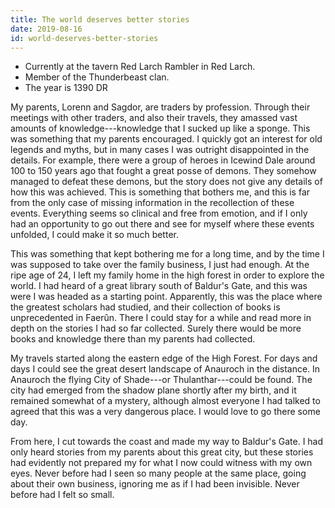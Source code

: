 ```yaml
---
title: The world deserves better stories
date: 2019-08-16
id: world-deserves-better-stories
---
```


- Currently at the tavern Red Larch Rambler in Red Larch.
- Member of the Thunderbeast clan.
- The year is 1390 DR

My parents, Lorenn and Sagdor, are traders by profession.
Through their meetings with other traders, and also their travels, they amassed vast amounts of knowledge---knowledge that I sucked up like a sponge. This was something that my parents encouraged.
I quickly got an interest for old legends and myths, but in many cases I was outright disappointed in the details. 
For example, there were a group of heroes in Icewind Dale around 100 to 150 years ago that fought a great posse of demons.
They somehow managed to defeat these demons, but the story does not give any details of how this was achieved. This is something that bothers me, and this is far from the only case of missing information in the recollection of these events.
Everything seems so clinical and free from emotion, and if I only had an opportunity to go out there and see for myself where these events unfolded, I could make it so much better.

This was something that kept bothering me for a long time, and by the time I was supposed to take over the family business, I just had enough.
At the ripe age of 24, I left my family home in the high forest in order to explore the world.
I had heard of a great library south of Baldur's Gate, and this was were I was headed as a starting point.
Apparently, this was the place where the greatest scholars had studied, and their collection of books is unprecedented in Faerûn.
There I could stay for a while and read more in depth on the stories I had so far collected.
Surely there would be more books and knowledge there than my parents had collected.

My travels started along the eastern edge of the High Forest.
For days and days I could see the great desert landscape of Anauroch in the distance.
In Anauroch the flying City of Shade---or Thulanthar---could be found.
The city had emerged from the shadow plane shortly after my birth, and it remained somewhat of a mystery, although almost everyone I had talked to agreed that this was a very dangerous place.
I would love to go there some day.

From here, I cut towards the coast and made my way to Baldur's Gate.
I had only heard stories from my parents about this great city, but these stories had evidently not prepared my for what I now could witness with my own eyes.
Never before had I seen so many people at the same place, going about their own business, ignoring me as if I had been invisible.
Never before had I felt so small.
